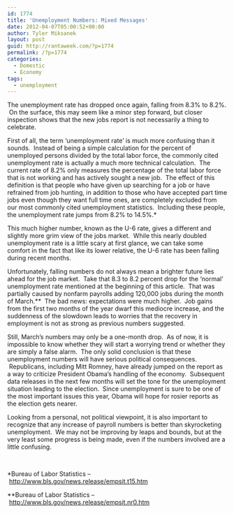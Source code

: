 ```yaml
---
id: 1774
title: 'Unemployment Numbers: Mixed Messages'
date: 2012-04-07T05:00:52+00:00
author: Tyler Miksanek
layout: post
guid: http://rantaweek.com/?p=1774
permalink: /?p=1774
categories:
  - Domestic
  - Economy
tags:
  - unemployment
---
```

The unemployment rate has dropped once again, falling from 8.3% to 8.2%.  On the surface, this may seem like a minor step forward, but closer inspection shows that the new jobs report is not necessarily a thing to celebrate.

First of all, the term &#8216;unemployment rate&#8217; is much more confusing than it sounds.  Instead of being a simple calculation for the percent of unemployed persons divided by the total labor force, the commonly cited unemployment rate is actually a much more technical calculation.  The current rate of 8.2% only measures the percentage of the total labor force that is not working and has actively sought a new job.  The effect of this definition is that people who have given up searching for a job or have refrained from job hunting, in addition to those who have accepted part time jobs even though they want full time ones, are completely excluded from our most commonly cited unemployment statistics.  Including these people, the unemployment rate jumps from 8.2% to 14.5%.*

This much higher number, known as the U-6 rate, gives a different and slightly more grim view of the jobs market.  While this nearly doubled unemployment rate is a little scary at first glance, we can take some comfort in the fact that like its lower relative, the U-6 rate has been falling during recent months.

Unfortunately, falling numbers do not always mean a brighter future lies ahead for the job market.  Take that 8.3 to 8.2 percent drop for the &#8216;normal&#8217; unemployment rate mentioned at the beginning of this article.  That was partially caused by nonfarm payrolls adding 120,000 jobs during the month of March.**  The bad news: expectations were much higher.  Job gains from the first two months of the year dwarf this mediocre increase, and the suddenness of the slowdown leads to worries that the recovery in employment is not as strong as previous numbers suggested.

Still, March&#8217;s numbers may only be a one-month drop.  As of now, it is impossible to know whether they will start a worrying trend or whether they are simply a false alarm.  The only solid conclusion is that these unemployment numbers will have serious political consequences.  Republicans, including Mitt Romney, have already jumped on the report as a way to criticize President Obama&#8217;s handling of the economy.  Subsequent data releases in the next few months will set the tone for the unemployment situation leading to the election.  Since unemployment is sure to be one of the most important issues this year, Obama will hope for rosier reports as the election gets nearer.

Looking from a personal, not political viewpoint, it is also important to recognize that any increase of payroll numbers is better than skyrocketing unemployment.  We may not be improving by leaps and bounds, but at the very least some progress is being made, even if the numbers involved are a little confusing.

&nbsp;

*Bureau of Labor Statistics &#8211; <http://www.bls.gov/news.release/empsit.t15.htm>

**Bureau of Labor Statistics &#8211; <http://www.bls.gov/news.release/empsit.nr0.htm>